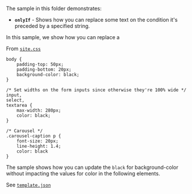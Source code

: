 The sample in this folder demonstrates:

 - **`onlyIf`** - Shows how you can replace some text on the condition it's preceded by a specified string.

In this sample, we show how you can replace a 

From [`site.css`](./MyProject.Con/wwwroot/css/site.css)

```
body {
    padding-top: 50px;
    padding-bottom: 20px;
    background-color: black;
}

/* Set widths on the form inputs since otherwise they're 100% wide */
input,
select,
textarea {
    max-width: 280px;
    color: black;
}

/* Carousel */
.carousel-caption p {
    font-size: 20px;
    line-height: 1.4;
    color: black
}
```

The sample shows how you can update the `black` for background-color without impacting the values for color in the following elements.


See [`template.json`](./MyProject.Con/.template.config/template.json)


